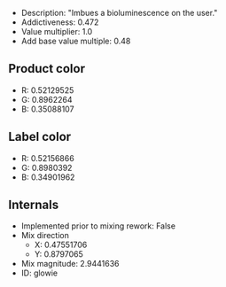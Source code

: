 - Description: "Imbues a bioluminescence on the user."
- Addictiveness: 0.472
- Value multiplier: 1.0
- Add base value multiple: 0.48
## Product color
- R: 0.52129525
- G: 0.8962264
- B: 0.35088107
## Label color
- R: 0.52156866
- G: 0.8980392
- B: 0.34901962
## Internals
- Implemented prior to mixing rework: False
- Mix direction
    - X: 0.47551706
    - Y: 0.8797065
- Mix magnitude: 2.9441636
- ID: glowie